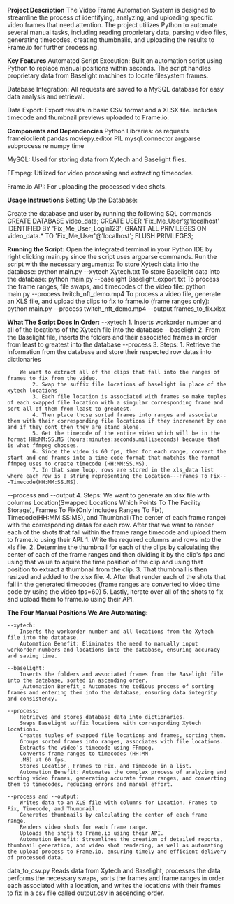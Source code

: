 **Project Description**
  The Video Frame Automation System is designed to streamline the process of identifying, analyzing, and uploading specific video frames that need attention. The project utilizes Python to automate several manual tasks, including reading proprietary data, parsing video files, generating timecodes, creating thumbnails, and uploading the results to Frame.io for further processing.

**Key Features**
  Automated Script Execution:
    Built an automation script using Python to replace manual positions within seconds.
    The script handles proprietary data from Baselight machines to locate filesystem frames.
  
  Database Integration:
    All requests are saved to a MySQL database for easy data analysis and retrieval.
  
  Data Export:
    Export results in basic CSV format and a XLSX file.
    Includes timecode and thumbnail previews uploaded to Frame.io.


**Components and Dependencies**
  Python Libraries:
    os
    requests
    frameioclient
    pandas
    moviepy.editor
    PIL
    mysql.connector
    argparse
    subprocess
    re
    numpy
    time

  MySQL: Used for storing data from Xytech and Baselight files.
  
  FFmpeg: Utilized for video processing and extracting timecodes.
  
  Frame.io API: For uploading the processed video shots.


**Usage Instructions**
  Setting Up the Database:
  
  Create the database and user by running the following SQL commands
    CREATE DATABASE video_data;
    CREATE USER 'Fix_Me_User'@'localhost' IDENTIFIED BY 'Fix_Me_User_Login123';
    GRANT ALL PRIVILEGES ON video_data.* TO 'Fix_Me_User'@'localhost';
    FLUSH PRIVILEGES;

**Running the Script:**
  Open the integrated terminal in your Python IDE by right clicking main.py since the script uses argparse commands.
  Run the script with the necessary arguments:
  To store Xytech data into the database: python main.py --xytech Xytech.txt
  To store Baselight data into the database: python main.py --baselight Baselight_export.txt
  To process the frame ranges, file swaps, and timecodes of the video file: python main.py --process twitch_nft_demo.mp4
  To process a video file, generate an XLS file, and upload the clips to fix to frame.io (frame ranges only): python main.py --process twitch_nft_demo.mp4 --output frames_to_fix.xlsx


**What The Script Does In Order:**
  --xytech
    1. Inserts workorder number and all of the locations of the Xytech file into the database
  --baselight
    2. From the Baselight file, inserts the folders and their associated frames in order from least to greatest into the database
  --process
    3.
    Steps:
        1. Retrieve the information from the database and store their respected row datas into dictionaries
        
        We want to extract all of the clips that fall into the ranges of frames to fix from the video.
            2. Swap the suffix file locations of baselight in place of the xytech locations
            3. Each file location is associated with frames so make tuples of each swapped file location with a singular corresponding frame and sort all of them from least to greatest.
            4. Then place those sorted frames into ranges and associate them with their corresponding file locations if they incremenet by one and if they dont then they are stand alone.
            5. Get the timecode of the entire video which will be in the format HH:MM:SS.MS (hours:minutes:seconds.milliseconds) because that is what ffmpeg chooses.
            6. Since the video is 60 fps, then for each range, convert the start and end frames into a time code format that matches the format ffmpeg uses to create timecode (HH:MM:SS.MS).
            7. In that same loop, rows are stored in the xls_data list where each row is a string representing the Location---Frames To Fix---Timecode(HH:MM:SS.MS).
  --process and --output
    4.
    Steps:
    We want to generate an xlsx file with columns Location(Swapped Locations Which Points To The Facility Storage), Frames To Fix(Only Includes Ranges To Fix), 
    Timecode(HH:MM:SS:MS), and Thumbnail(The center of each frame range) with the corresponding datas for each row. After that we want to render each of the shots
    that fall within the frame range timecode and upload them to frame.io using their API.
        1. Write the required columns and rows into the xls file.
        2. Determine the thumbnail for each of the clips by calculating the center of each of the frame ranges and then dividing it by the clip's fps and using that value
           to aquire the time position of the clip and using that position to extract a thumbnail from the clip.
        3. That thumbnail is then resized and added to the xlsx file.
        4. After that render each of the shots that fall in the generated timecodes (frame ranges are converted to video time code by using the video fps=60)
        5. Lastly, iterate over all of the shots to fix and upload them to frame.io using their API.

**The Four Manual Positions We Are Automating:**

    --xytech:
        Inserts the workorder number and all locations from the Xytech file into the database.
        Automation Benefit: Eliminates the need to manually input workorder numbers and locations into the database, ensuring accuracy and saving time.

    --baselight:
        Inserts the folders and associated frames from the Baselight file into the database, sorted in ascending order.
        _Automation Benefit_: Automates the tedious process of sorting frames and entering them into the database, ensuring data integrity and consistency.

    --process:
        Retrieves and stores database data into dictionaries.
        Swaps Baselight suffix locations with corresponding Xytech locations.
        Creates tuples of swapped file locations and frames, sorting them.
        Groups sorted frames into ranges, associates with file locations.
        Extracts the video’s timecode using FFmpeg.
        Converts frame ranges to timecodes (HH:MM
        .MS) at 60 fps.
        Stores Location, Frames to Fix, and Timecode in a list.
        Automation Benefit: Automates the complex process of analyzing and sorting video frames, generating accurate frame ranges, and converting them to timecodes, reducing errors and manual effort.

    --process and --output:
        Writes data to an XLS file with columns for Location, Frames to Fix, Timecode, and Thumbnail.
        Generates thumbnails by calculating the center of each frame range.
        Renders video shots for each frame range.
        Uploads the shots to Frame.io using their API.
        Automation Benefit: Streamlines the creation of detailed reports, thumbnail generation, and video shot rendering, as well as automating the upload process to Frame.io, ensuring timely and efficient delivery of processed data.

data_to_csv.py
  Reads data from Xytech and Baselight, processes the data, performs the necessary swaps, sorts the frames and frame ranges in order each associated with a location, and writes the locations with their frames to fix in a csv file called output.csv in ascending order.
